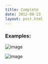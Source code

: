 ```yaml
---
title: Complete
date: 2012-08-23
layout: post.html
---
```




### Examples:
![image](https://user-images.githubusercontent.com/19536044/58279582-61a64900-7d64-11e9-80b5-ed318a69f570.png)

![image](https://user-images.githubusercontent.com/19536044/58279588-666afd00-7d64-11e9-9c7f-2abde725f14a.png)
